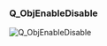 ### Q_ObjEnableDisable

![Q_ObjEnableDisable](https://user-images.githubusercontent.com/116869307/214148082-167eae93-48d4-40cd-96e2-d0983e475187.png)

































